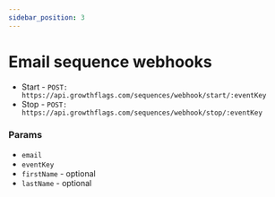 ```yaml
---
sidebar_position: 3
---
```


# Email sequence webhooks

- Start - `POST: https://api.growthflags.com/sequences/webhook/start/:eventKey`
- Stop - `POST: https://api.growthflags.com/sequences/webhook/stop/:eventKey`

### Params
 - `email`
 - `eventKey`
 - `firstName` - optional
 - `lastName` - optional
